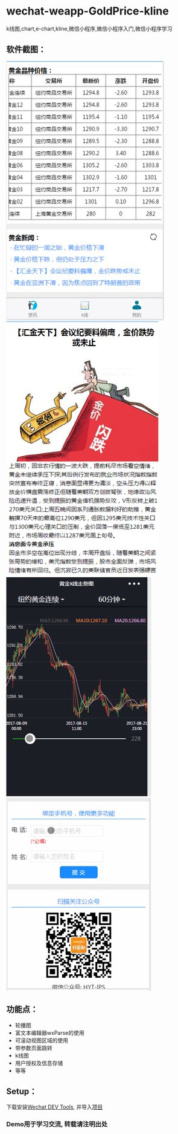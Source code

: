# wechat-weapp-GoldPrice-kline
k线图,chart,e-chart,kline,微信小程序,微信小程序入门,微信小程序学习


## 软件截图：
![图1](1.png)  ![图2](2.png)  
![图3](3.gif)  ![图4](4.gif)

## 功能点：
* 轮播图
* 富文本编辑器wxParse的使用
* 可滚动视图区域的使用
* 带参数页面跳转
* k线图
* 用户授权及信息存储
* 等等





## Setup：
下载安装[Wechat DEV Tools](https://mp.weixin.qq.com/debug/wxadoc/dev/devtools/download.html), 并导入[项目](https://github.com/jacksplwxy/wechat-weapp-GoldPrice-kline.git)


### Demo用于学习交流, 转载请注明出处



